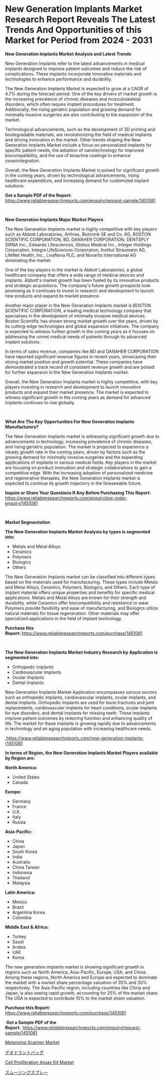<p><h1>New Generation Implants Market Research Report Reveals The Latest Trends And Opportunities of this Market for Period from 2024 - 2031</h1></p><p><strong>New Generation Implants Market Analysis and Latest Trends</strong></p>
<p><p>New Generation Implants refer to the latest advancements in medical implants designed to improve patient outcomes and reduce the risk of complications. These implants incorporate innovative materials and technologies to enhance performance and durability.</p><p>The New Generation Implants Market is expected to grow at a CAGR of 4.7% during the forecast period. One of the key drivers of market growth is the increasing prevalence of chronic diseases and musculoskeletal disorders, which often require implant procedures for treatment. Additionally, the rising geriatric population and growing demand for minimally invasive surgeries are also contributing to the expansion of the market.</p><p>Technological advancements, such as the development of 3D printing and biodegradable materials, are revolutionizing the field of medical implants and driving innovation in the market. Other trends shaping the New Generation Implants Market include a focus on personalized implants for specific patient needs, the adoption of nanotechnology for improved biocompatibility, and the use of bioactive coatings to enhance osseointegration.</p><p>Overall, the New Generation Implants Market is poised for significant growth in the coming years, driven by technological advancements, rising healthcare expenditure, and increasing demand for customized implant solutions.</p></p>
<p><strong>Get a Sample PDF of the Report:&nbsp;</strong> <a href="https://www.reliableresearchreports.com/enquiry/request-sample/1451081">https://www.reliableresearchreports.com/enquiry/request-sample/1451081</a></p>
<p>&nbsp;</p>
<p><strong>New Generation Implants Major Market Players</strong></p>
<p><p>The New Generation Implants market is highly competitive with key players such as Abbott Laboratories, Arthrex, Biotronik SE and Co. KG, BOSTON SCIENTIFIC CORPORATION, BD, DANAHER CORPORATION, DENTSPLY SIRNA Inc., Edwards Lifesciences, Globus Medical Inc., Integer Holdings Corporation, Integra LifeSciences Corporation, Institut Straumann AG, LifeNet Health, Inc., LivaNova PLC, and Novartis International AG dominating the market.</p><p>One of the key players in the market is Abbott Laboratories, a global healthcare company that offers a wide range of medical devices and implants. Abbott's market growth has been fueled by its innovative products and strategic acquisitions. The company's future growth prospects look promising as it continues to invest in research and development to launch new products and expand its market presence.</p><p>Another major player in the New Generation Implants market is BOSTON SCIENTIFIC CORPORATION, a leading medical technology company that specializes in the development of minimally invasive medical devices. Boston Scientific has shown strong market growth over the years, driven by its cutting-edge technologies and global expansion initiatives. The company is expected to witness further growth in the coming years as it focuses on addressing the unmet medical needs of patients through its advanced implant solutions.</p><p>In terms of sales revenue, companies like BD and DANAHER CORPORATION have reported significant revenue figures in recent years, showcasing their strong market position and growth potential. These companies have demonstrated a track record of consistent revenue growth and are poised for further expansion in the New Generation Implants market.</p><p>Overall, the New Generation Implants market is highly competitive, with key players investing in research and development to launch innovative products and expand their market presence. The market is expected to witness significant growth in the coming years as demand for advanced implants continues to rise globally.</p></p>
<p>&nbsp;</p>
<p><strong>What Are The Key Opportunities For New Generation Implants Manufacturers?</strong></p>
<p><p>The New Generation Implants market is witnessing significant growth due to advancements in technology, increasing prevalence of chronic diseases, and rising geriatric population. The market is projected to experience a steady growth rate in the coming years, driven by factors such as the growing demand for minimally invasive surgeries and the expanding applications of implants in various medical fields. Key players in the market are focusing on product innovation and strategic collaborations to gain a competitive edge. With the increasing adoption of personalized medicine and regenerative therapies, the New Generation Implants market is expected to continue its growth trajectory in the foreseeable future.</p></p>
<p><strong>Inquire or Share Your Questions If Any Before Purchasing This Report:</strong> <a href="https://www.reliableresearchreports.com/enquiry/pre-order-enquiry/1451081">https://www.reliableresearchreports.com/enquiry/pre-order-enquiry/1451081</a></p>
<p>&nbsp;</p>
<p><strong>Market Segmentation</strong></p>
<p><strong>The New Generation Implants Market Analysis by types is segmented into:</strong></p>
<p><ul><li>Metals and Metal Alloys</li><li>Ceramics</li><li>Polymers</li><li>Biologics</li><li>Others</li></ul></p>
<p><p>The New Generation Implants market can be classified into different types based on the materials used for manufacturing. These types include Metals and Metal Alloys, Ceramics, Polymers, Biologics, and Others. Each type of implant material offers unique properties and benefits for specific medical applications. Metals and Metal Alloys are known for their strength and durability, while Ceramics offer biocompatibility and resistance to wear. Polymers provide flexibility and ease of manufacturing, and Biologics utilize natural materials for tissue regeneration. Other materials may offer specialized applications in the field of implant technology.</p></p>
<p><strong>Purchase this Report:&nbsp;</strong><a href="https://www.reliableresearchreports.com/purchase/1451081">https://www.reliableresearchreports.com/purchase/1451081</a></p>
<p>&nbsp;</p>
<p><strong>The New Generation Implants Market Industry Research by Application is segmented into:</strong></p>
<p><ul><li>Orthopedic Implants</li><li>Cardiovascular Implants</li><li>Ocular Implants</li><li>Dental Implants</li></ul></p>
<p><p>New Generation Implants Market Application encompasses various sectors such as orthopedic implants, cardiovascular implants, ocular implants, and dental implants. Orthopedic implants are used for bone fractures and joint replacements, cardiovascular implants for heart conditions, ocular implants for eye disorders, and dental implants for missing teeth. These implants improve patient outcomes by restoring function and enhancing quality of life. The market for these implants is growing rapidly due to advancements in technology and an aging population with increasing healthcare needs.</p></p>
<p><a href="https://www.reliableresearchreports.com/new-generation-implants-r1451081">&nbsp;https://www.reliableresearchreports.com/new-generation-implants-r1451081</a></p>
<p><strong>In terms of Region, the New Generation Implants Market Players available by Region are:</strong></p>
<p>
    <p> <strong> North America: </strong>
        <ul>
            <li>United States</li>
            <li>Canada</li>
        </ul>
        </p> 
    <p> <strong> Europe: </strong>
        <ul>
            <li>Germany</li>
            <li>France</li>
            <li>U.K.</li>
            <li>Italy</li>
            <li>Russia</li>
        </ul>
        </p> 
    <p> <strong> Asia-Pacific: </strong>
        <ul>
            <li>China</li>
            <li>Japan</li>
            <li>South Korea</li>
            <li>India</li>
            <li>Australia</li>
            <li>China Taiwan</li>
            <li>Indonesia</li>
            <li>Thailand</li>
            <li>Malaysia</li>
        </ul>
        </p> 
    <p> <strong> Latin America: </strong>
        <ul>
            <li>Mexico</li>
            <li>Brazil</li>
            <li>Argentina Korea</li>
            <li>Colombia</li>
        </ul>
        </p> 
    <p> <strong> Middle East & Africa: </strong>
        <ul>
            <li>Turkey</li>
            <li>Saudi</li>
            <li>Arabia</li>
            <li>UAE</li>
            <li>Korea</li>
        </ul>
    </p>
    </p>
<p><p>The new generation implants market is showing significant growth in regions such as North America, Asia-Pacific, Europe, USA, and China. Among these regions, North America and Europe are expected to dominate the market with a market share percentage valuation of 35% and 30% respectively. The Asia-Pacific region, including countries like China and Japan, is also seeing rapid growth, accounting for 25% of the market share. The USA is expected to contribute 10% to the market share valuation.</p></p>
<p><strong>Purchase this Report: </strong><a href="https://www.reliableresearchreports.com/purchase/1451081">https://www.reliableresearchreports.com/purchase/1451081</a></p>
<p>&nbsp;<strong>Get a Sample PDF of the Report:&nbsp;&nbsp;</strong><a href="https://www.reliableresearchreports.com/enquiry/request-sample/1451081">https://www.reliableresearchreports.com/enquiry/request-sample/1451081</a></p>
<p><strong></strong></p>
<p><p><a href="https://github.com/nancykennedykellievqfqt2/Market-Research-Report-List-2/blob/main/melanoma-scanner-market.md">Melanoma Scanner Market</a></p><p><a href="https://github.com/AaronVargas43/Market-Research-Report-List-1/blob/main/244442948833.md">デオドラントバッグ</a></p><p><a href="https://github.com/seekum/Market-Research-Report-List-2/blob/main/cell-proliferation-assay-kit-market.md">Cell Proliferation Assay Kit Market</a></p><p><a href="https://github.com/CloydAbbott2023/Market-Research-Report-List-1/blob/main/138855048834.md">スムージングスプレー</a></p></p>